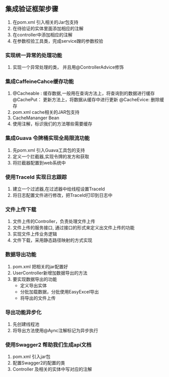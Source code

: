 ## 集成验证框架步骤
1. 在pom.xml 引入相关的Jar包支持
2. 在待验证的实体里面添加相应的注解
3. 在controller中添加相应的注解
4. 在参数校验工具类，完成service蹭的参数校验



### 实现统一异常的处理功能
1. 实现一个异常处理的类， 并且用@ControllerAdvice修饰  

### 集成CaffeineCahce缓存功能
1. @Cacheable : 缓存数据,一般用在查询方法上，将查询到的数据进行缓存
   @CachePut： 更新方法上，将数据从缓存中进行更新
   @CacheEvice: 删除缓存
2. pom.xml cache相关的JAR包支持
3. CacheMananger Bean
4. 使用注解，标识我们的方法哪些需要缓存


### 集成Guava 令牌桶实现全局限流功能
1. 先pom.xml 引入Guava工具包的支持
2. 定义一个拦截器,实现令牌的发方和获取
3. 将拦截器配置到web系统中

### 使用TraceId 实现日志跟踪
1. 建立一个过滤器,在过滤器中给线程设置TraceId
2. 将日志配置文件进行修改，把TraceId打印到日志中

### 文件上传下载
1. 文件上传的Controller，负责处理文件上传
2. 文件上传的服务接口, 通过接口的形式来定义出文件上传的功能
3. 实现文件上传业务逻辑
4. 文件下载，采用静态路径映射的方式实现

### 数据导出功能
1. pom.xml 把相关的jar配置好
2. UserController新增加数据导出的方法
3. 要实现数据导出的功能
   * 定义导出实体
   * 分批加载数据，分批使用EasyExcel导出
   * 将导出的文件上传
 
 ### 导出功能异步化
 1. 先创建线程池
 2. 将导出方法使用@Aync注解标记为异步执行  
 
 ### 使用Swagger2 帮助我们生成api文档
 1. pom.xml 引入jar包
 2. 配置Swagger2的配置的类
 3. Controller 及相关的实体中写对应的注解
 
 